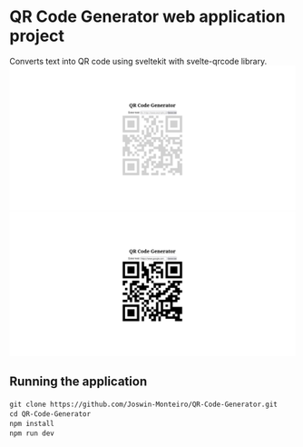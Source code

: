 # QR Code Generator web application project

Converts text into QR code using sveltekit with svelte-qrcode library.
![image alt](https://github.com/Joswin-Monteiro/QR-Code-Generator/blob/master/images/image1.png?raw=true)
![image alt](https://github.com/Joswin-Monteiro/QR-Code-Generator/blob/master/images/image2.png?raw=true)

## Running the application
`git clone https://github.com/Joswin-Monteiro/QR-Code-Generator.git` <br />
`cd QR-Code-Generator`<br />
`npm install`<br />
`npm run dev`<br />

